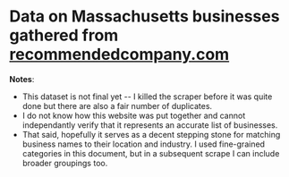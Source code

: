 # Data on Massachusetts businesses gathered from [recommendedcompany.com](http://www.recommendedcompany.com)

**Notes**:

  - This dataset is not final yet -- I killed the scraper before it was quite done but there are also a fair number of duplicates. 
  - I do not know how this website was put together and cannot independantly verify that it represents an accurate list of businesses.
  - That said, hopefully it serves as a decent stepping stone for matching business names to their location and industry. I used fine-grained categories in this document, but in a subsequent scrape I can include broader groupings too.
